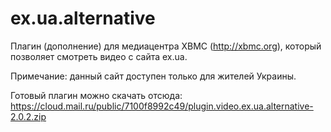 ex.ua.alternative
=================

Плагин (дополнение) для медиацентра XBMC (http://xbmc.org), который позволяет смотреть видео с сайта ex.ua.

Примечание: данный сайт доступен только для жителей Украины.

Готовый плагин можно скачать отсюда: https://cloud.mail.ru/public/7100f8992c49/plugin.video.ex.ua.alternative-2.0.2.zip
